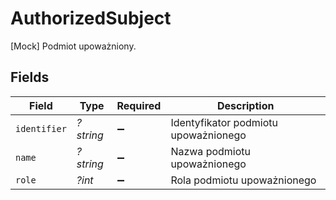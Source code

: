 # AuthorizedSubject

[Mock] Podmiot upoważniony.


## Fields

| Field                                | Type                                 | Required                             | Description                          |
| ------------------------------------ | ------------------------------------ | ------------------------------------ | ------------------------------------ |
| `identifier`                         | *?string*                            | :heavy_minus_sign:                   | Identyfikator podmiotu upoważnionego |
| `name`                               | *?string*                            | :heavy_minus_sign:                   | Nazwa podmiotu upoważnionego         |
| `role`                               | *?int*                               | :heavy_minus_sign:                   | Rola podmiotu upoważnionego          |